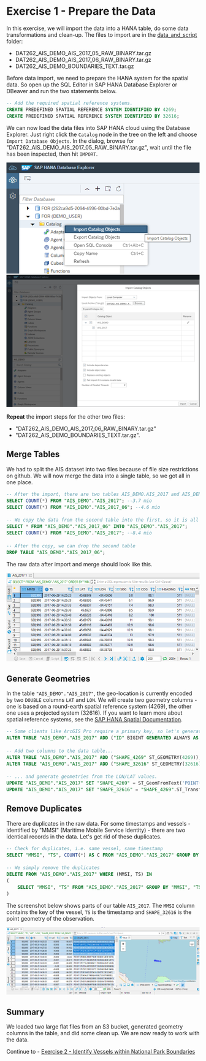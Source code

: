 # Exercise 1 - Prepare the Data

In this exercise, we will import the data into a HANA table, do some data transformations and clean-up. The files to import are in the [data_and_script](../data_and_script/) folder:

* DAT262_AIS_DEMO_AIS_2017_05_RAW_BINARY.tar.gz
* DAT262_AIS_DEMO_AIS_2017_06_RAW_BINARY.tar.gz
* DAT262_AIS_DEMO_BOUNDARIES_TEXT.tar.gz

Before data import, we need to prepare the HANA system for the spatial data. So open up the SQL Editor in SAP HANA Database Explorer or DBeaver and run the two statements below.

```SQL
-- Add the required spatial reference systems.
CREATE PREDEFINED SPATIAL REFERENCE SYSTEM IDENTIFIED BY 4269;
CREATE PREDEFINED SPATIAL REFERENCE SYSTEM IDENTIFIED BY 32616;

```

We can now load the data files into SAP HANA cloud using the Database Explorer. Just right click the `Catalog` node in the tree on the left and choose `Import Database Objects`. In the dialog, browse for "DAT262_AIS_DEMO_AIS_2017_05_RAW_BINARY.tar.gz", wait until the file has been inspected, then hit `IMPORT`.

![](images/imp1.png)
![](images/imp2.png)

**Repeat** the import steps for the other two files:
* "DAT262_AIS_DEMO_AIS_2017_06_RAW_BINARY.tar.gz"
*  "DAT262_AIS_DEMO_BOUNDARIES_TEXT.tar.gz".

## Merge Tables<a name="subex1"></a>

We had to split the AIS dataset into two files because of file size restrictions on github. We will now merge the data into a single table, so we got all in one place.

````SQL
-- After the import, there are two tables AIS_DEMO.AIS_2017 and AIS_DEMO.AIS_2017_06
SELECT COUNT(*) FROM "AIS_DEMO"."AIS_2017"; --3.7 mio
SELECT COUNT(*) FROM "AIS_DEMO"."AIS_2017_06"; --4.6 mio

-- We copy the data from the second table into the first, so it is all in one place.
SELECT * FROM "AIS_DEMO"."AIS_2017_06" INTO "AIS_DEMO"."AIS_2017";
SELECT COUNT(*) FROM "AIS_DEMO"."AIS_2017"; --8.4 mio

-- After the copy, we can drop the second table
DROP TABLE "AIS_DEMO"."AIS_2017_06";
````

The raw data after import and merge should look like this.

![](images/data_raw.png)

## Generate Geometries<a name="subex2"></a>

In the table `"AIS_DEMO"."AIS_2017"`, the geo-location is currently encoded by two `DOUBLE` columns `LAT` and `LON`. We will create two geometry columns - one is based on a round-earth spatial reference system (4269), the other one uses a projected system (32616). If you want to learn more about spatial reference systems, see the [SAP HANA Spatial Documentation](https://help.sap.com/viewer/bc9e455fe75541b8a248b4c09b086cf5/2021_3_QRC/en-US/d6aaa035191546c38e06f34b3379496d.html).

```SQL
-- Some clients like ArcGIS Pro require a primary key, so let's generate one.
ALTER TABLE "AIS_DEMO"."AIS_2017" ADD ("ID" BIGINT GENERATED ALWAYS AS IDENTITY PRIMARY KEY);

-- Add two columns to the data table...
ALTER TABLE "AIS_DEMO"."AIS_2017" ADD ("SHAPE_4269" ST_GEOMETRY(4269));
ALTER TABLE "AIS_DEMO"."AIS_2017" ADD ("SHAPE_32616" ST_GEOMETRY(32616));

-- ... and generate geometries from the LON/LAT values.
UPDATE "AIS_DEMO"."AIS_2017" SET "SHAPE_4269" = ST_GeomFromText('POINT('||LON||' '||LAT||')', 4269);
UPDATE "AIS_DEMO"."AIS_2017" SET "SHAPE_32616" = "SHAPE_4269".ST_Transform(32616);
```

## Remove Duplicates<a name="subex3"></a>

There are duplicates in the raw data. For some timestamps and vessels - identified by "MMSI" (Maritime Mobile Service Identity) - there are two identical records in the data. Let's get rid of these duplicates.

```SQL
-- Check for duplicates, i.e. same vessel, same timestamp
SELECT "MMSI", "TS", COUNT(*) AS C FROM "AIS_DEMO"."AIS_2017" GROUP BY "MMSI", "TS" HAVING COUNT(*) > 1 ORDER BY C DESC;

-- We simply remove the duplicates
DELETE FROM "AIS_DEMO"."AIS_2017" WHERE (MMSI, TS) IN
(
	SELECT "MMSI", "TS" FROM "AIS_DEMO"."AIS_2017" GROUP BY "MMSI", "TS" HAVING COUNT(*) > 1
)
```

The screenshot below shows parts of our table `AIS_2017`. The `MMSI` column contains the key of the vessel, `TS` is the timestamp and `SHAPE_32616` is the point geometry of the observation.

![](images/data.png)

## Summary

We loaded two large flat files from an S3 bucket, generated geometry columns in the table, and did some clean up. We are now ready to work with the data.

Continue to - [Exercise 2 - Identify Vessels within National Park Boundaries](../ex2/README.md)
